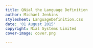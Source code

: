 ```yaml
---
title: QNial the Language Definition
author: Michael Jenkins
stylesheet: LanguageDefinition.css
date: '01 August 2015'
copyright: Nial Systems Limited
cover-image: cover.png

---
```



